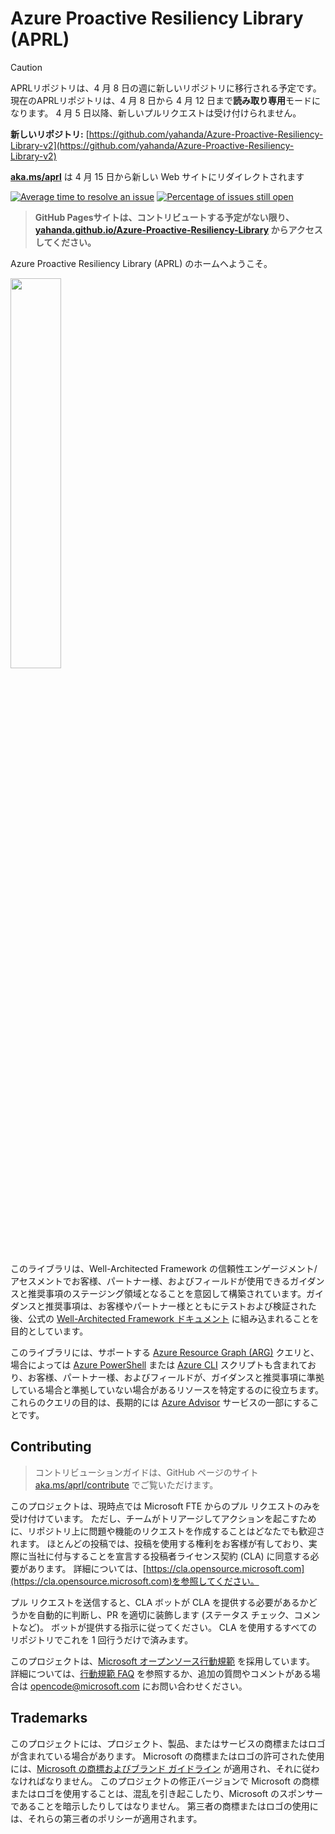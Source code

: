 # Azure Proactive Resiliency Library (APRL)

> [!CAUTION]
> APRLリポジトリは、4 月 8 日の週に新しいリポジトリに移行される予定です。
> 現在のAPRLリポジトリは、4 月 8 日から 4 月 12 日まで**読み取り専用**モードになります。
> 4 月 5 日以降、新しいプルリクエストは受け付けられません。
>
> **新しいリポジトリ:** [https://github.com/yahanda/Azure-Proactive-Resiliency-Library-v2](https://github.com/yahanda/Azure-Proactive-Resiliency-Library-v2)
>
> **[aka.ms/aprl](https://aka.ms/aprl)** は 4 月 15 日から新しい Web サイトにリダイレクトされます

[![Average time to resolve an issue](http://isitmaintained.com/badge/resolution/Azure/Azure-Proactive-Resiliency-Library.svg)](http://isitmaintained.com/project/Azure/Azure-Proactive-Resiliency-Library "Average time to resolve an issue")
[![Percentage of issues still open](http://isitmaintained.com/badge/open/Azure/Azure-Proactive-Resiliency-Library.svg)](http://isitmaintained.com/project/Azure/Azure-Proactive-Resiliency-Library "Percentage of issues still open")

> **GitHub Pagesサイトは、コントリビュートする予定がない限り、[yahanda.github.io/Azure-Proactive-Resiliency-Library](https://yahanda.github.io/Azure-Proactive-Resiliency-Library) からアクセスしてください。**

Azure Proactive Resiliency Library (APRL) のホームへようこそ。

<img src="docs/static/media/img/aprl-white.png" width=40%>

このライブラリは、Well-Architected Framework の信頼性エンゲージメント/アセスメントでお客様、パートナー様、およびフィールドが使用できるガイダンスと推奨事項のステージング領域となることを意図して構築されています。ガイダンスと推奨事項は、お客様やパートナー様とともにテストおよび検証された後、公式の [Well-Architected Framework ドキュメント](https://aka.ms/waf) に組み込まれることを目的としています。

このライブラリには、サポートする [Azure Resource Graph (ARG)](https://learn.microsoft.com/azure/governance/resource-graph/overview) クエリと、場合によっては [Azure PowerShell](https://learn.microsoft.com/powershell/azure/what-is-azure-powershell) または [Azure CLI](https://learn.microsoft.com/cli/azure/what-is-azure-cli) スクリプトも含まれており、お客様、パートナー様、およびフィールドが、ガイダンスと推奨事項に準拠している場合と準拠していない場合があるリソースを特定するのに役立ちます。これらのクエリの目的は、長期的には [Azure Advisor](https://learn.microsoft.com/azure/advisor/advisor-overview) サービスの一部にすることです。

## Contributing

> コントリビューションガイドは、GitHub ページのサイト [aka.ms/aprl/contribute](https://aka.ms/aprl/contribute) でご覧いただけます。

このプロジェクトは、現時点では Microsoft FTE からのプル リクエストのみを受け付けています。 ただし、チームがトリアージしてアクションを起こすために、リポジトリ上に問題や機能のリクエストを作成することはどなたでも歓迎されます。 ほとんどの投稿では、投稿を使用する権利をお客様が有しており、実際に当社に付与することを宣言する投稿者ライセンス契約 (CLA) に同意する必要があります。 詳細については、[https://cla.opensource.microsoft.com](https://cla.opensource.microsoft.com)を参照してください。

プル リクエストを送信すると、CLA ボットが CLA を提供する必要があるかどうかを自動的に判断し、PR を適切に装飾します (ステータス チェック、コメントなど)。 ボットが提供する指示に従ってください。 CLA を使用するすべてのリポジトリでこれを 1 回行うだけで済みます。

このプロジェクトは、[Microsoft オープンソース行動規範](https://opensource.microsoft.com/codeofconduct/) を採用しています。 詳細については、[行動規範 FAQ](https://opensource.microsoft.com/codeofconduct/faq/) を参照するか、追加の質問やコメントがある場合は [opencode@microsoft.com](mailto:opencode@microsoft.com) にお問い合わせください。

## Trademarks

このプロジェクトには、プロジェクト、製品、またはサービスの商標またはロゴが含まれている場合があります。 Microsoft の商標またはロゴの許可された使用には、[Microsoft の商標およびブランド ガイドライン](https://www.microsoft.com/legal/intellectualproperty/trademarks/usage/general) が適用され、それに従わなければなりません。 このプロジェクトの修正バージョンで Microsoft の商標またはロゴを使用することは、混乱を引き起こしたり、Microsoft のスポンサーであることを暗示したりしてはなりません。 第三者の商標またはロゴの使用には、それらの第三者のポリシーが適用されます。
